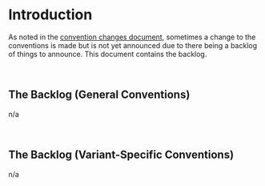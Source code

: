 # Introduction

As noted in the [convention changes document](convention-changes.md), sometimes a change to the conventions is made but is not yet announced due to there being a backlog of things to announce. This document contains the backlog.

<br>

## The Backlog (General Conventions)

n/a

<br>

## The Backlog (Variant-Specific Conventions)

n/a

<br>
